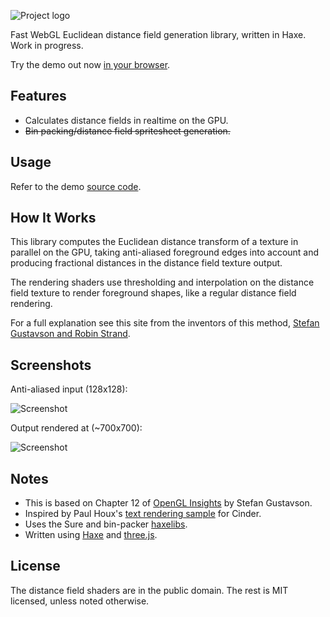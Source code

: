 ![Project logo](https://github.com/Tw1ddle/WebGL-Distance-Fields/blob/master/screenshots/webgl_distance_fields_logo.png?raw=true "WebGL Distance Fields Logo")

Fast WebGL Euclidean distance field generation library, written in Haxe. Work in progress.

Try the demo out now [in your browser](http://tw1ddle.github.io/WebGL-Distance-Fields/).

## Features ##
* Calculates distance fields in realtime on the GPU.
* ~~Bin packing/distance field spritesheet generation.~~

## Usage ##

Refer to the demo [source code](https://github.com/Tw1ddle/WebGL-Distance-Fields).

## How It Works ##

This library computes the Euclidean distance transform of a texture in parallel on the GPU, taking anti-aliased foreground edges into account and producing fractional distances in the distance field texture output.

The rendering shaders use thresholding and interpolation on the distance field texture to render foreground shapes, like a regular distance field rendering.

For a full explanation see this site from the inventors of this method, [Stefan Gustavson and Robin Strand](http://contourtextures.wikidot.com/).

## Screenshots ##

Anti-aliased input (128x128):

![Screenshot](https://github.com/Tw1ddle/WebGL-Distance-Fields/blob/master/screenshots/screenshot1.png?raw=true "WebGL Distance Fields Screenshot 1")

Output rendered at (~700x700):

![Screenshot](https://github.com/Tw1ddle/WebGL-Distance-Fields/blob/master/screenshots/screenshot2.png?raw=true "WebGL Distance Fields Screenshot 2")

## Notes ##
* This is based on Chapter 12 of [OpenGL Insights](http://openglinsights.com/) by Stefan Gustavson.
* Inspired by Paul Houx's [text rendering sample](https://github.com/paulhoux/Cinder-Samples) for Cinder.
* Uses the Sure and bin-packer [haxelibs](http://lib.haxe.org/).
* Written using [Haxe](http://haxe.org/) and [three.js](http://threejs.org/).

## License ##
The distance field shaders are in the public domain. The rest is MIT licensed, unless noted otherwise.